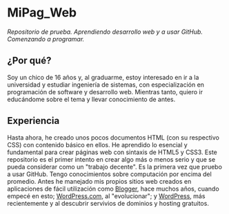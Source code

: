 # MiPag_Web
*Repositorio de prueba. Aprendiendo desarrollo web y a usar GitHub. Comenzando a programar.*

## ¿Por qué?
Soy un chico de 16 años y, al graduarme, estoy interesado en ir a la universidad y estudiar ingeniería de sistemas, con especialización en programación de software y desarrollo web. Mientras tanto, quiero ir educándome sobre el tema y llevar conocimiento de antes.

## Experiencia
Hasta ahora, he creado unos pocos documentos HTML (con su respectivo CSS) con contenido básico en ellos. He aprendido lo esencial y fundamental para crear páginas web con sintaxis de HTML5 y CSS3. Este repositorio es el primer intento en crear algo más o menos serio y que se pueda considerar como un "trabajo decente". Es la primera vez que pruebo a usar GitHub. Tengo conocimientos sobre computación por encima del promedio. Antes he manejado mis propios sitios web creados en aplicaciones de fácil utilización como [Blogger](https://www.blogger.com/), hace muchos años, cuando empecé en esto; [WordPress.com](https://es.wordpress.com/), al "evolucionar"; y [WordPress](https://wordpress.org/), más recientemente y al descubrir servivios de dominios y hosting gratuitos.
